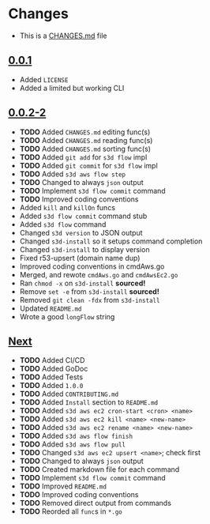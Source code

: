 # Changes
- This is a [CHANGES.md](https://go.s3d.club/changes.html) file

## [0.0.1](https://github.com/s3d-club/s3d-cli/tree/work/0.0.1)
- Added `LICENSE`
- Added a limited but working CLI

## [0.0.2-2](https://github.com/s3d-club/s3d-cli/tree/work/0.0.2)
- **TODO** Added `CHANGES.md` editing func(s)
- **TODO** Added `CHANGES.md` reading func(s) 
- **TODO** Added `CHANGES.md` sorting func(s)
- **TODO** Added `git add` for `s3d flow` impl
- **TODO** Added `git commit` for `s3d flow` impl
- **TODO** Added `s3d aws flow step`
- **TODO** Changed to always `json` output
- **TODO** Implement `s3d flow commit` command
- **TODO** Improved coding conventions
- Added `kill` and `killOn` funcs
- Added `s3d flow commit` command stub
- Added `s3d flow` command
- Changed `s3d version` to JSON output
- Changed `s3d-install` so it setups command completion
- Changed `s3d-install` to display version
- Fixed r53-upsert (domain name dup)
- Improved coding conventions in cmdAws.go
- Merged, and rewote `cmdAws.go` and `cmdAwsEc2.go`
- Ran `chmod -x` on `s3d-install` **sourced!**
- Remove `set -e` from `s3d-install` **sourced!**
- Removed `git clean -fdx` from `s3d-install`
- Updated `README.md`
- Wrote a good `longFlow` string

## [Next](https://github.com/s3d-club/s3d-cli/tree/next)
- **TODO** Added CI/CD
- **TODO** Added GoDoc
- **TODO** Added Tests
- **TODO** Added `1.0.0`
- **TODO** Added `CONTRIBUTING.md`
- **TODO** Added `Install` section to `README.md`
- **TODO** Added `s3d aws ec2 cron-start <cron> <name>`
- **TODO** Added `s3d aws ec2 kill <name> <new-name>`
- **TODO** Added `s3d aws ec2 rename <name> <new-name>`
- **TODO** Added `s3d aws flow finish`
- **TODO** Added `s3d aws flow pull`
- **TODO** Changed `s3d aws ec2 upsert <name>`; check first
- **TODO** Changed to always `json` output
- **TODO** Created markdown file for each command
- **TODO** Implement `s3d flow commit` command
- **TODO** Improved `README.md`
- **TODO** Improved coding conventions
- **TODO** Removed direct output from commands
- **TODO** Reorded all `func`s in `*.go`
